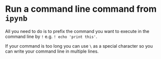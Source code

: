 # Run a command line command from `ipynb`

All you need to do is to prefix the command you want to execute in the command line by `!` e.g. `! echo 'print this'`.

If your command is too long you can use `\` as a special character so you can write your command line in multiple lines.
